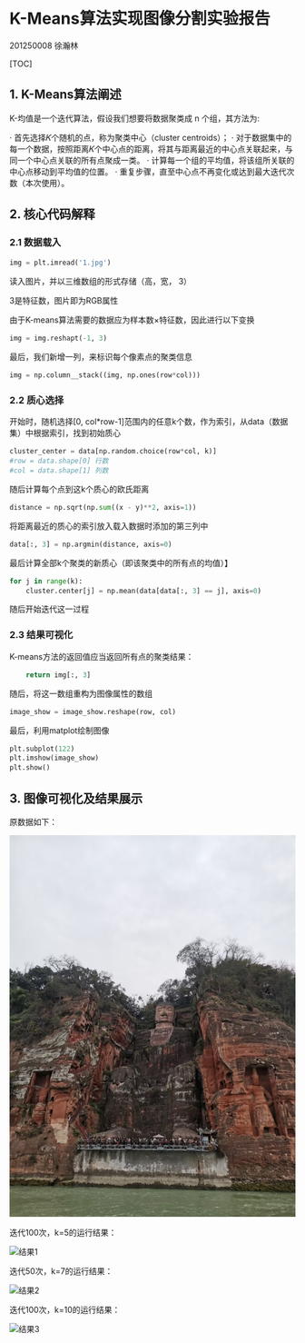# K-Means算法实现图像分割实验报告

201250008 徐瀚林

[TOC]

## 1. K-Means算法阐述

K-均值是一个迭代算法，假设我们想要将数据聚类成 n 个组，其方法为:

· 首先选择𝐾个随机的点，称为聚类中心（cluster centroids）；
· 对于数据集中的每一个数据，按照距离𝐾个中心点的距离，将其与距离最近的中心点关联起来，与同一个中心点关联的所有点聚成一类。
· 计算每一个组的平均值，将该组所关联的中心点移动到平均值的位置。
· 重复步骤，直至中心点不再变化或达到最大迭代次数（本次使用）。

## 2. 核心代码解释

### 2.1 数据载入

```python
img = plt.imread('1.jpg')
```

读入图片，并以三维数组的形式存储（高，宽， 3）

3是特征数，图片即为RGB属性

由于K-means算法需要的数据应为样本数×特征数，因此进行以下变换

```python
img = img.reshapt(-1, 3)
```

最后，我们新增一列，来标识每个像素点的聚类信息

```python
img = np.column__stack((img, np.ones(row*col)))
```

### 2.2 质心选择

开始时，随机选择[0, col*row-1]范围内的任意k个数，作为索引，从data（数据集）中根据索引，找到初始质心

```python
cluster_center = data[np.random.choice(row*col, k)]
#row = data.shape[0] 行数
#col = data.shape[1] 列数
```

随后计算每个点到这k个质心的欧氏距离

```python
distance = np.sqrt(np.sum((x - y)**2, axis=1))
```

将距离最近的质心的索引放入载入数据时添加的第三列中

```python
data[:, 3] = np.argmin(distance, axis=0)
```

最后计算全部k个聚类的新质心（即该聚类中的所有点的均值）】

```python
for j in range(k):
	cluster.center[j] = np.mean(data[data[:, 3] == j], axis=0)
```

随后开始迭代这一过程

### 2.3 结果可视化

K-means方法的返回值应当返回所有点的聚类结果：

```python
	return img[:, 3]
```

随后，将这一数组重构为图像属性的数组

```python
image_show = image_show.reshape(row, col)
```

最后，利用matplot绘制图像

```python
plt.subplot(122)
plt.imshow(image_show)
plt.show()
```



## 3. 图像可视化及结果展示

原数据如下：

![1](./1.jpg)

迭代100次，k=5的运行结果：

![结果1](./结果1.png)

迭代50次，k=7的运行结果：

![结果2](./结果2.png)

迭代100次，k=10的运行结果：

![结果3](./结果3.png)

